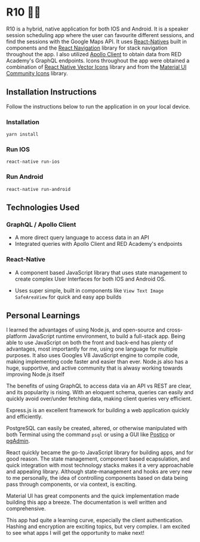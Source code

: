 # R10 👨‍🏫

R10 is a hybrid, native application for both IOS and Android. It is a speaker session scheduling app where the user can favourite different sessions, and find the sessions with the Google Maps API. It uses [React-Natives](https://reactnative.dev/) built in components and the [React Navigation](https://reactnavigation.org/) library for stack navigation throughout the app. I also utilized [Apollo Client](https://www.apollographql.com/docs/react/) to obtain data from RED Academy's GraphQL endpoints. Icons throughout the app were obtained a combination of [React Native Vector Icons](https://github.com/oblador/react-native-vector-icons) library and from the [Material UI Community Icons](https://materialdesignicons.com/) library.

## Installation Instructions

Follow the instructions below to run the application in on your local device.

### Installation

```
yarn install
```

### Run IOS

```
react-native run-ios
```

### Run Android

```
react-native run-android
```

## Technologies Used

### GraphQL / Apollo Client

- A more direct query language to access data in an API
- Integrated queries with Apollo Client and RED Academy's endpoints

### React-Native

- A component based JavaScript library that uses state management to create complex User Interfaces for both IOS and Android OS.

- Uses super simple, built in components like `View Text Image SafeAreaView` for quick and easy app builds

## Personal Learnings

I learned the advantages of using Node.js, and open-source and cross-platform JavaScript runtime environment, to build a full-stack app. Being able to use JavaScript on both the front and back-end has plenty of advantages, most importantly for me, using one language for multiple purposes. It also uses Googles V8 JavaScript engine to compile code, making implementing code faster and easier than ever. Node.js also has a huge, supportive, and active community that is alwasy working towards improving Node.js itself

The benefits of using GraphQL to access data via an API vs REST are clear, and its popularity is rising. With an eloquent schema, queries can easily and quickly avoid over/under fetching data, making client queries very efficient.

Express.js is an excellent framework for building a web application quickly and efficiently.

PostgreSQL can easily be created, altered, or otherwise manipulated with both Terminal using the command `psql` or using a GUI like [Postico](https://eggerapps.at/postico/) or [pgAdmin](https://www.pgadmin.org/download/).

React quickly became the go-to JavaScript library for building apps, and for good reason. The state management, component based ecapsulation, and quick integration with most technology stacks makes it a very approachable and appealing library. Although state-management and hooks are very new to me personally, the idea of controlling components based on data being pass through components, or via context, is exciting.

Material UI has great components and the quick implementation made building this app a breeze. The documentation is well written and comprehensive.

This app had quite a learning curve, especially the client authentication. Hashing and encryption are exciting topics, but very complex. I am excited to see what apps I will get the opportunity to make next!
